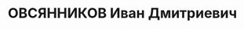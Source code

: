 ---
title: ОВСЯННИКОВ Иван Дмитриевич
description: "Род. в 1900, Тульская губ., Ефремовский уезд, дер. Мостаушка, русский,\
  \ обр.: незаконченное высшее, член ВКП(б). Проживал: Москва, ул. Сущевский Вал,\
  \ д. 14/42, корп. 6, кв. 223. Шофер автобазы Наркомата по иностранным делам СССР.\
  \ \n  Арестован 10.09.1937. Обв. в участии в к.-р. террористической организации.\
  \ Приговор: ВК ВС СССР, 27.10.1937 – ВМН. Расстрелян 27.10.1937, г.Москва. \n  Реабилитирован\
  \ ВК ВС СССР 09.05.1957"
---